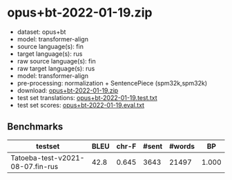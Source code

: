 # opus+bt-2022-01-19.zip

* dataset: opus+bt
* model: transformer-align
* source language(s): fin
* target language(s): rus
* raw source language(s): fin
* raw target language(s): rus
* model: transformer-align
* pre-processing: normalization + SentencePiece (spm32k,spm32k)
* download: [opus+bt-2022-01-19.zip](https://object.pouta.csc.fi/Tatoeba-MT-models/fin-rus/opus+bt-2022-01-19.zip)
* test set translations: [opus+bt-2022-01-19.test.txt](https://object.pouta.csc.fi/Tatoeba-MT-models/fin-rus/opus+bt-2022-01-19.test.txt)
* test set scores: [opus+bt-2022-01-19.eval.txt](https://object.pouta.csc.fi/Tatoeba-MT-models/fin-rus/opus+bt-2022-01-19.eval.txt)

## Benchmarks

| testset | BLEU  | chr-F | #sent | #words | BP |
|---------|-------|-------|-------|--------|----|
| Tatoeba-test-v2021-08-07.fin-rus 	| 42.8 	| 0.645 	| 3643 	| 21497 	| 1.000 |

